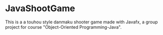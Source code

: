 # JavaShootGame
This is a a touhou style danmaku shooter game made with Javafx, a group project for course "Object-Oriented Programming-Java".
